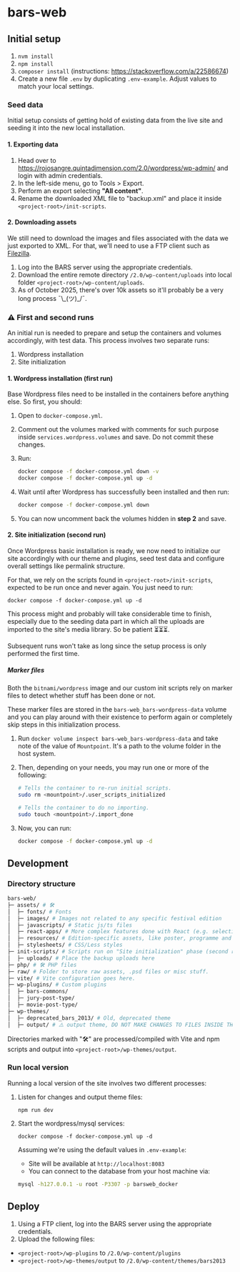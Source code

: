 # bars-web

## Initial setup

1. `nvm install`
1. `npm install`
1. `composer install` (instructions: https://stackoverflow.com/a/22586674)
1. Create a new file `.env` by duplicating `.env-example`. Adjust values to match your local settings.

### Seed data

Initial setup consists of getting hold of existing data from the live site and seeding it into the new local installation.

#### 1. Exporting data

1. Head over to https://rojosangre.quintadimension.com/2.0/wordpress/wp-admin/ and login with admin credentials.
1. In the left-side menu, go to Tools > Export.
1. Perform an export selecting **"All content"**.
1. Rename the downloaded XML file to "backup.xml" and place it inside `<project-root>/init-scripts`.

#### 2. Downloading assets

We still need to download the images and files associated with the data we just exported to XML. For that, we'll need to use a FTP client such as [Filezilla](https://filezilla-project.org/).

1. Log into the BARS server using the appropriate credentials.
2. Download the entire remote directory `/2.0/wp-content/uploads` into local folder `<project-root>/wp-content/uploads`.
3. As of October 2025, there's over 10k assets so it'll probably be a very long process ¯\\\_(ツ)\_/¯.

### ⚠️ First and second runs

An initial run is needed to prepare and setup the containers and volumes accordingly, with test data. This process involves two separate runs:

1.  Wordpress installation
1.  Site initialization

#### 1. Wordpress installation (first run)

Base Wordpress files need to be installed in the containers before anything else. So first, you should:

1. Open to `docker-compose.yml`.
1. Comment out the volumes marked with comments for such purpose inside `services.wordpress.volumes` and save. Do not commit these changes.
1. Run:

   ```sh
   docker compose -f docker-compose.yml down -v
   docker compose -f docker-compose.yml up -d
   ```

1. Wait until after Wordpress has successfully been installed and then run:
   ```sh
   docker compose -f docker-compose.yml down
   ```
1. You can now uncomment back the volumes hidden in **step 2** and save.

#### 2. Site initialization (second run)

Once Wordpress basic installation is ready, we now need to initialize our site accordingly with our theme and plugins, seed test data and configure overall settings like permalink structure.

For that, we rely on the scripts found in `<project-root>/init-scripts`, expected to be run once and never again. You just need to run:

```
docker compose -f docker-compose.yml up -d
```

This process might and probably will take considerable time to finish, especially due to the seeding data part in which all the uploads are imported to the site's media library. So be patient ⏳⏳⏳.

Subsequent runs won't take as long since the setup process is only performed the first time.

##### Marker files

Both the `bitnami/wordpress` image and our custom init scripts rely on marker files to detect whether stuff has been done or not.

These marker files are stored in the `bars-web_bars-wordpress-data` volume and you can play around with their existence to perform again or completely skip steps in this initialization process.

1. Run `docker volume inspect bars-web_bars-wordpress-data` and take note of the value of `Mountpoint`. It's a path to the volume folder in the host system.
1. Then, depending on your needs, you may run one or more of the following:

   ```sh
   # Tells the container to re-run initial scripts.
   sudo rm <mountpoint>/.user_scripts_initialized

   # Tells the container to do no importing.
   sudo touch <mountpoint>/.import_done
   ```

1. Now, you can run:
   ```sh
   docker compose -f docker-compose.yml up -d
   ```

## Development

### Directory structure

```bash
bars-web/
├─ assets/ # 🛠️
│  ├─ fonts/ # Fonts
│  ├─ images/ # Images not related to any specific festival edition
│  ├─ javascripts/ # Static js/ts files
│  ├─ react-apps/ # More complex features done with React (e.g. selection page)
│  ├─ resources/ # Edition-specific assets, like poster, programme and sponsors.
│  ├─ stylesheets/ # CSS/Less styles
├─ init-scripts/ # Scripts run on "Site initialization" phase (second run)
│  ├─ uploads/ # Place the backup uploads here
├─ php/ # 🛠️ PHP files
├─ raw/ # Folder to store raw assets, .psd files or misc stuff.
├─ vite/ # Vite configuration goes here.
├─ wp-plugins/ # Custom plugins
│  ├─ bars-commons/
│  ├─ jury-post-type/
│  ├─ movie-post-type/
├─ wp-themes/
│  ├─ deprecated_bars_2013/ # Old, deprecated theme
│  ├─ output/ # ⚠️ output theme, DO NOT MAKE CHANGES TO FILES INSIDE THIS FOLDER
```

Directories marked with "🛠️" are processed/compiled with Vite and npm scripts and output into `<project-root>/wp-themes/output`.

### Run local version

Running a local version of the site involves two different processes:

1. Listen for changes and output theme files:
   ```
   npm run dev
   ```
1. Start the wordpress/mysql services:

   ```
   docker compose -f docker-compose.yml up -d
   ```

   Assuming we're using the default values in `.env-example`:

   - Site will be available at `http://localhost:8083`
   - You can connect to the database from your host machine via:

   ```sh
   mysql -h127.0.0.1 -u root -P3307 -p barsweb_docker
   ```

## Deploy

1. Using a FTP client, log into the BARS server using the appropriate credentials.
1. Upload the following files:

- `<project-root>/wp-plugins` to `/2.0/wp-content/plugins`
- `<project-root>/wp-themes/output` to `/2.0/wp-content/themes/bars2013`

